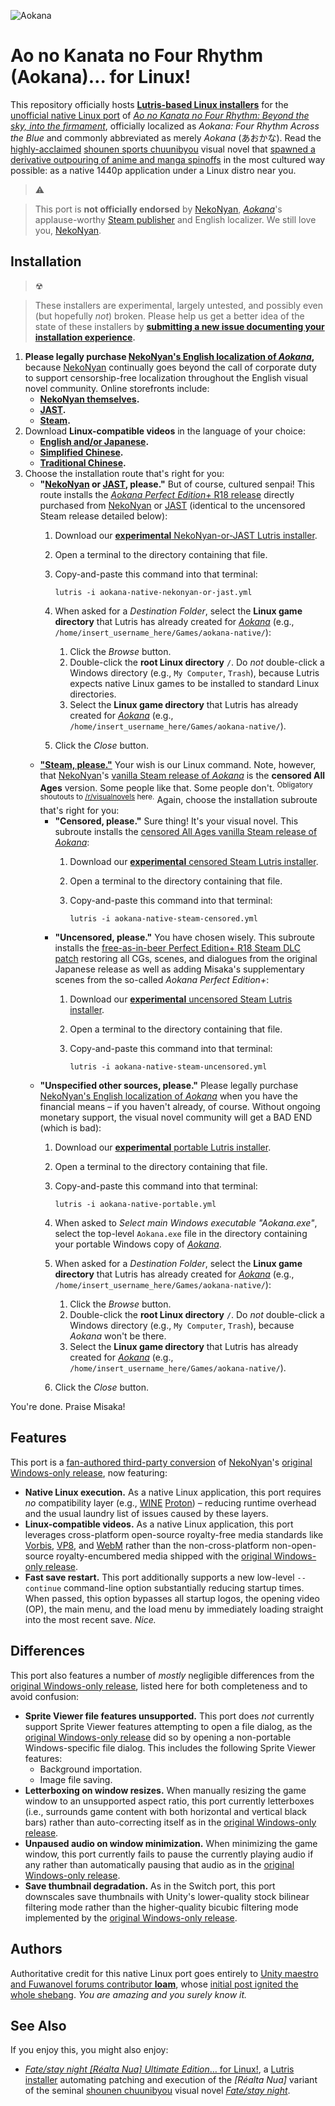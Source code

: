 ![Aokana](https://user-images.githubusercontent.com/217028/94984293-1bf1b700-053a-11eb-8fdf-310eb03a4b33.png)

Ao no Kanata no Four Rhythm (Aokana)… for Linux!
================================================

This repository officially hosts **[Lutris-based Linux
installers][lutris-aokana]** for the [unofficial native Linux
port][linux-aokana] of *[Ao no Kanata no Four Rhythm: Beyond the sky, into the
firmament][nekonyan-aokana]*, officially localized as *Aokana: Four Rhythm
Across the Blue* and commonly abbreviated as merely *Aokana* (あおかな). Read
the [highly-acclaimed][vndb-aokana] [shounen sports chuunibyou][chuuni] visual
novel that [spawned a derivative outpouring of anime and manga
spinoffs](https://en.wikipedia.org/wiki/Aokana:_Four_Rhythm_Across_the_Blue#Adaptations)
in the most cultured way possible: as a native 1440p application under a Linux
distro near you.

> ⚠️

> This port is **not officially endorsed** by [NekoNyan][nekonyan],
> *[Aokana][nekonyan-aokana]*'s applause-worthy [Steam publisher][steam-aokana]
> and English localizer. We still love you, [NekoNyan][nekonyan].

## Installation

> ☢

> These installers are experimental, largely untested, and possibly even (but
> hopefully *not*) broken. Please help us get a better idea of the state of
> these installers by **[submitting a new issue documenting your installation
> experience][local-issue-new].**

1. **Please legally purchase [NekoNyan's English localization of
   *Aokana*][steam-aokana],** because [NekoNyan][nekonyan] continually goes
   beyond the call of corporate duty to support censorship-free localization
   throughout the English visual novel community. Online storefronts include:
   * **[NekoNyan themselves][nekonyan-aokana].**
   * **[JAST][jast-aokana].**
   * **[Steam][steam-aokana].**
1. Download **Linux-compatible videos** in the language of your choice:
   * **[English and/or
     Japanese](https://www.mediafire.com/file/bhm65i1h9tx68yv/file).**
   * **[Simplified
     Chinese](http://www.mediafire.com/file/s3rai72u2je60t1/file).**
   * **[Traditional
     Chinese](http://www.mediafire.com/file/fsisjaibh73wc8v/file).**
1. Choose the installation route that's right for you:
   * **"[NekoNyan][nekonyan-aokana] or [JAST][jast-aokana], please."** But of
     course, cultured senpai! This route installs the [*Aokana Perfect
     Edition+* R18 release][steam-aokana-perfect-edition] directly purchased
     from [NekoNyan][nekonyan-aokana] or [JAST][jast-aokana] (identical to the
     uncensored Steam release detailed below):
     1. Download our [**experimental** NekoNyan-or-JAST Lutris
        installer][local-nekonyan-or-jast].
     1. Open a terminal to the directory containing that file.
     1. Copy-and-paste this command into that terminal:

            lutris -i aokana-native-nekonyan-or-jast.yml

     3. When asked for a *Destination Folder*, select the **Linux game
        directory** that Lutris has already created for
        *[Aokana][nekonyan-aokana]* (e.g.,
        `/home/insert_username_here/Games/aokana-native/`):
        1. Click the *Browse* button.
        1. Double-click the **root Linux directory** `/`. Do *not*
           double-click a Windows directory (e.g., `My Computer`, `Trash`),
           because Lutris expects native Linux games to be installed to
           standard Linux directories.
        1. Select the **Linux game directory** that Lutris has already created
           for *[Aokana][nekonyan-aokana]* (e.g.,
           `/home/insert_username_here/Games/aokana-native/`).
     4. Click the *Close* button.
   * **["Steam, please."][steam-aokana]** Your wish is our Linux command. Note,
     however, that [NekoNyan][nekonyan]'s [vanilla Steam release of
     *Aokana*][steam-aokana] is the **censored All Ages** version. Some people
     like that. Some people don't. <sup>Obligatory shoutouts to
     [/r/visualnovels][r-visualnovels] here.</sup> Again, choose the
     installation subroute that's right for you:
     * **"Censored, please."** Sure thing! It's your visual novel. This
       subroute installs the [censored All Ages vanilla Steam release of
       *Aokana*][steam-aokana]:
       1. Download our [**experimental** censored Steam Lutris
          installer][local-steam-censored].
       1. Open a terminal to the directory containing that file.
       1. Copy-and-paste this command into that terminal:

              lutris -i aokana-native-steam-censored.yml

     * **"Uncensored, please."** You have chosen wisely. This subroute
       installs the [free-as-in-beer Perfect Edition+ R18 Steam DLC
       patch][steam-aokana-perfect-edition] restoring all CGs, scenes, and
       dialogues from the original Japanese release as well as adding Misaka's
       supplementary scenes from the so-called *Aokana Perfect Edition+*:
       1. Download our [**experimental** uncensored Steam Lutris
          installer][local-steam-uncensored].
       1. Open a terminal to the directory containing that file.
       1. Copy-and-paste this command into that terminal:

              lutris -i aokana-native-steam-uncensored.yml

   * **"Unspecified other sources, please."** Please legally purchase
     [NekoNyan's English localization of *Aokana*][steam-aokana] when you have
     the financial means – if you haven't already, of course. Without ongoing
     monetary support, the visual novel community will get a BAD END (which is
     bad):
     1. Download our [**experimental** portable Lutris
        installer][local-portable].
     1. Open a terminal to the directory containing that file.
     1. Copy-and-paste this command into that terminal:

            lutris -i aokana-native-portable.yml

     4. When asked to *Select main Windows executable "Aokana.exe"*, select
        the top-level `Aokana.exe` file in the directory containing your
        portable Windows copy of *[Aokana][nekonyan-aokana]*.
     4. When asked for a *Destination Folder*, select the **Linux game
        directory** that Lutris has already created for
        *[Aokana][nekonyan-aokana]* (e.g.,
        `/home/insert_username_here/Games/aokana-native/`):
        1. Click the *Browse* button.
        1. Double-click the **root Linux directory** `/`. Do *not*
           double-click a Windows directory (e.g., `My Computer`, `Trash`),
           because *Aokana* won't be there.
        1. Select the **Linux game directory** that Lutris has already created
           for *[Aokana][nekonyan-aokana]* (e.g.,
           `/home/insert_username_here/Games/aokana-native/`).
     6. Click the *Close* button.

You're done. Praise Misaka!

## Features

This port is a [fan-authored third-party conversion][linux-aokana] of
[NekoNyan][nekonyan]'s [original Windows-only release][steam-aokana], now
featuring:

* **Native Linux execution.** As a native Linux application, this port requires
  *no* compatibility layer (e.g., [WINE][wine] [Proton][proton]) – reducing
  runtime overhead and the usual laundry list of issues caused by these layers.
* **Linux-compatible videos.** As a native Linux application, this
  port leverages cross-platform open-source royalty-free media standards like
  [Vorbis][media-vorbis], [VP8][media-vp8], and [WebM][media-webm] rather than
  the non-cross-platform non-open-source royalty-encumbered media shipped with
  the [original Windows-only release][steam-aokana].
* **Fast save restart.** This port additionally supports a new low-level
  `--continue` command-line option substantially reducing startup times. When
  passed, this option bypasses all startup logos, the opening video (OP), the
  main menu, and the load menu by immediately loading straight into the most
  recent save. *Nice.*

## Differences

This port also features a number of *mostly* negligible differences from the
[original Windows-only release][steam-aokana], listed here for both
completeness and to avoid confusion:

* **Sprite Viewer file features unsupported.** This port does *not* currently
  support Sprite Viewer features attempting to open a file dialog, as the
  [original Windows-only release][steam-aokana] did so by opening a
  non-portable Windows-specific file dialog. This includes the following Sprite
  Viewer features:
  * Background importation.
  * Image file saving.
* **Letterboxing on window resizes.** When manually resizing the game window to
  an unsupported aspect ratio, this port currently letterboxes (i.e., surrounds
  game content with both horizontal and vertical black bars) rather than
  auto-correcting itself as in the [original Windows-only
  release][steam-aokana].
* **Unpaused audio on window minimization.** When minimizing the game window,
  this port currently fails to pause the currently playing audio if any rather
  than automatically pausing that audio as in the [original Windows-only
  release][steam-aokana].
* **Save thumbnail degradation.** As in the Switch port, this port downscales
  save thumbnails with Unity's lower-quality stock bilinear filtering mode
  rather than the higher-quality bicubic filtering mode implemented by the
  [original Windows-only release][steam-aokana].

## Authors

Authoritative credit for this native Linux port goes entirely to [Unity maestro
and Fuwanovel forums contributor **loam**][loam], whose [initial post ignited
the whole shebang][loam-post]. *You are amazing and you surely know it.*

## See Also

If you enjoy this, you might also enjoy:

* [*Fate/stay night [Réalta Nua] Ultimate Edition*… for
  Linux!][leycec-fatestaynight], a [Lutris installer][lutris] automating
  patching and execution of the *[Réalta Nua]* variant of the seminal [shounen
  chuunibyou][chuuni] visual novel *[Fate/stay night][typemoon-fatestaynight]*.

[chuuni]: https://forums.fuwanovel.net/topic/1820-chuuni-what-is-this-genre
[nekonyan]: https://nekonyansoft.com
[nekonyan-aokana]: https://nekonyansoft.com/shop/product/22
[jast-aokana]: https://jastusa.com/aokana-four-rhythms-across-the-blue
[leycec]: https://github/leycec
[leycec-fatestaynight]: https://github.com/leycec/fsnrnue
[loam]: https://forums.fuwanovel.net/profile/28837-loam
[loam-post]: https://forums.fuwanovel.net/topic/23163-linux-port-now-released-ao-no-kanata-no-four-rythm-linux-port-18-patch-for-nintendo-switch
[local-issue-new]:        https://github.com/leycec/aokana-linux/issues/new/choose
[local-nekonyan-or-jast]: https://github.com/leycec/aokana-linux/raw/main/lutris/aokana-native-nekonyan-or-jast.yml
[local-portable]:         https://github.com/leycec/aokana-linux/raw/main/lutris/aokana-native-portable.yml
[local-steam-censored]:   https://github.com/leycec/aokana-linux/raw/main/lutris/aokana-native-steam-censored.yml
[local-steam-uncensored]: https://github.com/leycec/aokana-linux/raw/main/lutris/aokana-native-steam-uncensored.yml
[lutris]: https://lutris.net
[lutris-aokana]: https://lutris.net/games/aokana-four-rhythms-across-the-blue
[lutris-aokana-steam]: https://lutris.net/games/aokana-four-rhythms-across-the-blue
[linux-aokana]: https://forums.fuwanovel.net/topic/23163-linux-port-now-released-ao-no-kanata-no-four-rythm-linux-port-18-patch-for-nintendo-switch/?do=findComment&comment=522629
[r-visualnovels]: reddit.com/r/visualnovels
[steam]: https://store.steampowered.com
[steam-aokana]: https://store.steampowered.com/app/1044620/Aokana__Four_Rhythms_Across_the_Blue/
[steam-aokana-perfect-edition]: https://nekonyansoft.com/shop/product/23
[vndb-aokana]: https://vndb.org/v12849
[media-vorbis]: https://en.wikipedia.org/wiki/Vorbis
[media-vp8]: https://en.wikipedia.org/wiki/VP8
[media-webm]:  https://www.webmproject.org/about
[proton]: https://github.com/ValveSoftware/Proton
[typemoon-fatestaynight]: https://typemoon.fandom.com/wiki/Fate/stay_night
[wine]: https://www.winehq.org

